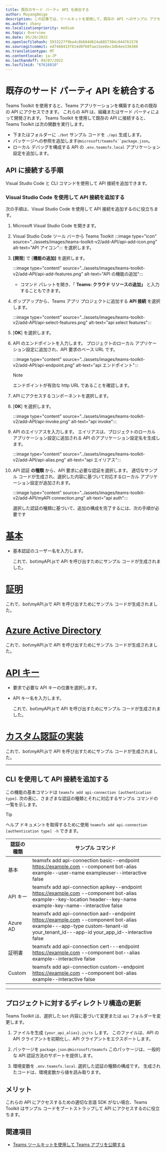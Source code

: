 ```yaml
---
title: 既存のサード パーティ API を統合する
author: MuyangAmigo
description: この記事では、ツールキットを使用して、既存の API へのサンプル アクセスをブートストラップする方法について説明します。 さまざまな認証の種類の一覧が表示されます。
ms.author: zhany
ms.localizationpriority: medium
ms.topic: Overview
ms.date: 05/20/2022
ms.openlocfilehash: 5933227f9ba4c8b684d624a8857304c044761578
ms.sourcegitcommit: ed7488415f814d0f60faa15ee8ec3d64ee336380
ms.translationtype: MT
ms.contentlocale: ja-JP
ms.lasthandoff: 09/07/2022
ms.locfileid: "67616810"
---
```

# <a name="integrate-existing-third-party-apis"></a>既存のサード パーティ API を統合する

Teams Toolkit を使用すると、Teams アプリケーションを構築するための既存の API にアクセスできます。 これらの API は、組織またはサード パーティによって開発されます。 Teams Toolkit を使用して既存の API に接続すると、Teams Toolkit は次の関数を実行します。

* 下またはフォルダーに `./bot` サンプル コードを `./api` 生成します。
* パッケージへの参照を追加します`@microsoft/teamsfx``package.json`。
* ローカル デバッグを構成する API の  `.env.teamsfx.local` アプリケーション設定を追加します。

## <a name="steps-to-connect-to-api"></a>API に接続する手順

Visual Studio Code と CLI コマンドを使用して API 接続を追加できます。

### <a name="add-api-connection-using-visual-studio-code"></a>Visual Studio Code を使用して API 接続を追加する

次の手順は、Visual Studio Code を使用して API 接続を追加するのに役立ちます。

1. Microsoft Visual Studio Code を開きます。
2. Visual Studio Code ツール バーから Teams Toolkit :::image type="icon" source="../assets/images/teams-toolkit-v2/add-API/api-add-icon.png" alt-text="API アイコン"::: を選択します。
3. **[開発**] で [**機能の追加]** を選択します。

    :::image type="content" source="../assets/images/teams-toolkit-v2/add-API/api-add-features.png" alt-text="API の機能の追加":::

    * コマンド パレットを開き、「 **Teams: クラウド リソースの追加」** と入力することもできます。

4. ポップアップから、Teams アプリ プロジェクトに追加する **API 接続** を選択します。

    :::image type="content" source="../assets/images/teams-toolkit-v2/add-API/api-select-features.png" alt-text="api select features":::

5. [**OK**] を選択します。

6. API のエンドポイントを入力します。 プロジェクトのローカル アプリケーション設定に追加され、API 要求のベース URL です。

    :::image type="content" source="../assets/images/teams-toolkit-v2/add-API/api-endpoint.png" alt-text="api エンドポイント":::

     > [!NOTE]
     > エンドポイントが有効な http URL であることを確認します。

7. API にアクセスするコンポーネントを選択します。

8. [**OK**] を選択します。

    :::image type="content" source="../assets/images/teams-toolkit-v2/add-API/api-invoke.png" alt-text="api invoke":::

9. API のエイリアスを入力します。 エイリアスは、プロジェクトのローカル アプリケーション設定に追加される API のアプリケーション設定名を生成します。

    :::image type="content" source="../assets/images/teams-toolkit-v2/add-API/api-alias.png" alt-text="api エイリアス":::

10. API 認証 **の種類** から、API 要求に必要な認証を選択します。 適切なサンプル コードが生成され、選択した内容に基づいて対応するローカル アプリケーション設定が追加されます。

     :::image type="content" source="../assets/images/teams-toolkit-v2/add-API/myAPI connection.png" alt-text="api auth":::

     選択した認証の種類に基づいて、追加の構成を完了するには、次の手順が必要です

# <a name="basic"></a>[基本](#tab/basic)

* 基本認証のユーザー名を入力します。

  これで、bot\myAPI.jsで API を呼び出すためにサンプル コードが生成されました。

# <a name="certification"></a>[証明](#tab/certification)

   これで、bot\myAPI.jsで API を呼び出すためにサンプル コードが生成されました。

# <a name="azure-active-directory"></a>[Azure Active Directory](#tab/AAD)

  これで、bot\myAPI.jsで API を呼び出すためにサンプル コードが生成されました。

# <a name="api-key"></a>[API キー](#tab/apikey)

* 要求で必要な API キーの位置を選択します。

* API キー名を入力します。

  これで、bot\myAPI.jsで API を呼び出すためにサンプル コードが生成されました。

# <a name="custom-auth-implementation"></a>[カスタム認証の実装](#tab/CustomAuthImplementation)

  これで、bot\myAPI.jsで API を呼び出すためにサンプル コードが生成されました。

---

## <a name="add-api-connection-using-cli"></a>CLI を使用して API 接続を追加する

この機能の基本コマンドは `teamsfx add api-connection [authentication type]`. 次の表に、さまざまな認証の種類とそれに対応するサンプル コマンドの一覧を示します。

 > [!TIP]
 > ヘルプ ドキュメントを取得するために使用 `teamsfx add api-connection [authentication type] -h` できます。

   |**認証の種類**|**サンプル コマンド**|
   |-----------------------|------------------|
   |基本|teamsfx add api-connection basic--endpoint <https://example.com> --component bot-alias example--user-name exampleuser--interactive false|
   |API キー|teamsfx add api-connection apikey--endpoint <https://example.com> --component bot-alias example--key-location header--key-name example-key-name--interactive false|
   |Azure AD|teamsfx add api-connection aad--endpoint <https://example.com> --component bot-alias example---app-type custom-tenant-id your_tenant_id---app-id your_app_id--interactive false|
   |証明書|teamsfx add api-connection cert---endpoint <https://example.com> --component bot--alias example--interactive false|
   |Custom|teamsfx add api-connection custom--endpoint <https://example.com> --component bot-alias example--interactive false|

---

## <a name="directory-structure-updates-to-your-project"></a>プロジェクトに対するディレクトリ構造の更新

 Teams Toolkit は、選択した `bot` 内容に基づいて変更または `api` フォルダーを変更します。

1. ファイルを生成 `{your_api_alias}.js/ts` します。 このファイルは、API の API クライアントを初期化し、API クライアントをエクスポートします。

2. パッケージを `package.json`.`@microsoft/teamsfx` このパッケージは、一般的な API 認証方法のサポートを提供します。

3. 環境変数を `.env.teamsfx.local`. 選択した認証の種類の構成です。 生成されたコードは、環境変数から値を読み取ります。

## <a name="advantages"></a>メリット

これらの API にアクセスするための適切な言語 SDK がない場合、Teams Toolkit はサンプル コードをブートストラップして API にアクセスするのに役立ちます。

## <a name="see-also"></a>関連項目

* [Teams ツールキットを使用して Teams アプリを公開する](publish.md)
